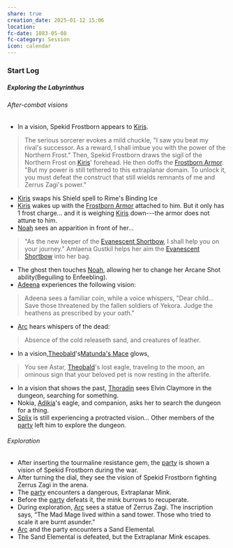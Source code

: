 ```yaml
---
share: true
creation_date: 2025-01-12 15:06
location: 
fc-date: 1083-05-08
fc-category: Session
icon: calendar
---
```

### Start Log
##### Exploring the Labyrinthus
###### After-combat visions
-  In a vision, Spekid Frostborn appears to [Kiris](../PCs/Kiris%20Acquermann.md). 
 > The serious sorcerer evokes a mild chuckle, "I saw you beat my rival's successor. As a reward, I shall imbue you with the power of the Northern Frost."
 > Then, Spekid Frostborn draws the sigil of the Northern Frost on [Kiris](../PCs/Kiris%20Acquermann.md)' forehead. He then doffs the [Frostborn Armor](../Items/Frostborn%20Armor.md).  
 > "But my power is still tethered to this extraplanar domain. To unlock it, you must defeat the construct that still wields remnants of me and Zerrus Zagi's power."
- [Kiris](../PCs/Kiris%20Acquermann.md) swaps his Shield spell to Rime's Binding Ice
- [Kiris](../PCs/Kiris%20Acquermann.md) wakes up with the [Frostborn Armor](../Items/Frostborn%20Armor.md) attached to him. But it only has 1 frost charge... and it is weighing [Kiris](../PCs/Kiris%20Acquermann.md) down---the armor does not attune to him.
- [Noah](../PCs/Noah%20Skie.md) sees an apparition in front of her... 
>"As the new keeper of the [Evanescent Shortbow](../Items/Evanescent%20Shortbow.md), I shall help you on your journey." Amlaena Gustkil helps her aim the [Evanescent Shortbow](../Items/Evanescent%20Shortbow.md) into her bag.
- The ghost then touches [Noah](../PCs/Noah%20Skie.md), allowing her to change her Arcane Shot ability(Beguiling to Enfeebling).
- [Adeena](../PCs/Adeena%20Oberon.md) experiences the following vision:
>Adeena sees a familiar coin, while a voice whispers, "Dear child... Save those threatened by the fallen soldiers of Yekora. Judge the heathens as prescribed by your oath."
- [Arc](../PCs/Arc.md) hears whispers of the dead:
> Absence of the cold releaseth sand, and creatures of leather.
- In a vision,[Theobald](../PCs/Theobald%20Clayhollow.md)'s[Matunda's Mace](../Items/Matunda's%20Mace.md) glows,
> You see Astar, [Theobald](../PCs/Theobald%20Clayhollow.md)'s lost eagle, traveling to the moon, an ominous sign that your beloved pet is now resting in the afterlife.
- In a vision that shows the past, [Thoradin](../PCs/Thoradin%20Goodman.md) sees Elvin Claymore in the dungeon, searching for something.
- Nokia, [Adikia](../PCs/Adikia%20Unalome.md)'s eagle, and companion, asks her to search the dungeon for a thing.
- [Splix](../PCs/Spraugh%20'Splix'%20Calix.md) is still experiencing a protracted vision... Other members of the [party](../Factions/Seven%20Up....md) left him to explore the dungeon.
###### Exploration
- After inserting the tourmaline resistance gem, the [party](../Factions/Seven%20Up....md) is shown a vision of Spekid Frostborn during the war.
- After turning the dial, they see the vision of Spekid Frostborn fighting Zerrus Zagi in the arena.
- The [party](../Factions/Seven%20Up....md) encounters a dangerous, Extraplanar Mink.
- Before the [party](../Factions/Seven%20Up....md) defeats it, the mink burrows to recuperate.
- During exploration, [Arc](../PCs/Arc.md) sees a statue of Zerrus Zagi. The inscription says, “The Mad Mage lived within a sand tower. Those who tried to scale it are burnt asunder.”
- [Arc](../PCs/Arc.md) and the party encounters a Sand Elemental.
- The Sand Elemental is defeated, but the Extraplanar Mink escapes.